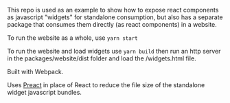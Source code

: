 This repo is used as an example to show how to expose react components as javascript "widgets" for standalone consumption, but also has a separate package that consumes them directly (as react components) in a website.

To run the website as a whole, use `yarn start`

To run the website and load widgets use `yarn build` then run an http server in the packages/website/dist folder and load the /widgets.html file.

Built with Webpack.

Uses [Preact](https://preactjs.com/) in place of React to reduce the file size of the standalone widget javascript bundles.